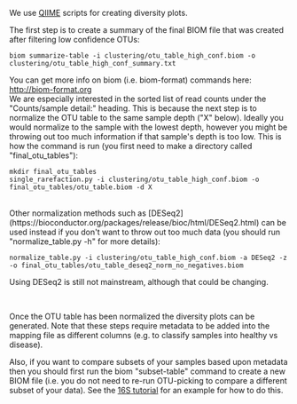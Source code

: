 We use [QIIME](http://qiime.org) scripts for creating diversity plots. 

The first step is to create a summary of the final BIOM file that was created after filtering low confidence OTUs:

    biom summarize-table -i clustering/otu_table_high_conf.biom -o clustering/otu_table_high_conf_summary.txt

You can get more info on biom (i.e. biom-format) commands here: http://biom-format.org
<br>
We are especially interested in the sorted list of read counts under the "Counts/sample detail:" heading. This is because the next step is to normalize the OTU table to the same sample depth ("X" below). Ideally you would normalize to the sample with the lowest depth, however you might be throwing out too much information if that sample's depth is too low. This is how the command is run (you first need to make a directory called "final_otu_tables"):
    
    mkdir final_otu_tables
    single_rarefaction.py -i clustering/otu_table_high_conf.biom -o final_otu_tables/otu_table.biom -d X

<br>
Other normalization methods such as [DESeq2](https://bioconductor.org/packages/release/bioc/html/DESeq2.html) can be used instead if you don't want to throw out too much data (you should run "normalize_table.py -h" for more details): 
   
    normalize_table.py -i clustering/otu_table_high_conf.biom -a DESeq2 -z -o final_otu_tables/otu_table_deseq2_norm_no_negatives.biom

Using DESeq2 is still not mainstream, although that could be changing. 

<br>

Once the OTU table has been normalized the diversity plots can be generated. Note that these steps require metadata to be added into the mapping file as different columns (e.g. to classify samples into healthy vs disease). 

Also, if you want to compare subsets of your samples based upon metadata then you should first run the biom "subset-table" command to create a new BIOM file (i.e. you do not need to re-run OTU-picking to compare a different subset of your data). See the [16S tutorial](https://github.com/mlangill/microbiome_helper/wiki/16S-tutorial#diversity-analyses) for an example for how to do this. 

 


 